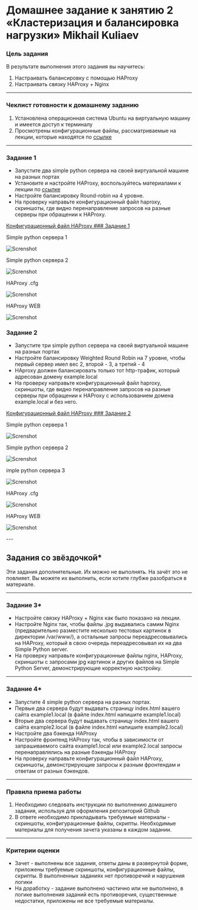 # Домашнее задание к занятию 2 «Кластеризация и балансировка нагрузки» Mikhail Kuliaev

### Цель задания
В результате выполнения этого задания вы научитесь:
1. Настраивать балансировку с помощью HAProxy
2. Настраивать связку HAProxy + Nginx

------

### Чеклист готовности к домашнему заданию

1. Установлена операционная система Ubuntu на виртуальную машину и имеется доступ к терминалу
2. Просмотрены конфигурационные файлы, рассматриваемые на лекции, которые находятся по [ссылке](2/)

------

### Задание 1
- Запустите два simple python сервера на своей виртуальной машине на разных портах
- Установите и настройте HAProxy, воспользуйтесь материалами к лекции по [ссылке](2/)
- Настройте балансировку Round-robin на 4 уровне.
- На проверку направьте конфигурационный файл haproxy, скриншоты, где видно перенаправление запросов на разные серверы при обращении к HAProxy.


[Конфигурационный файл HAProxy ### Задание 1](https://github.com/mkuliaev/sflt-homeworks/blob/main/png/conf/haproxy.cfg)

Simple python сервера 1
   
![Screnshot](https://github.com/mkuliaev/sflt-homeworks/blob/main/png/python1-8888.png)
   
</details>

Simple python сервера 2

   
![Screnshot](https://github.com/mkuliaev/sflt-homeworks/blob/main/png/python1-9999.png)
   
</details>

HAProxy .cfg

![Screnshot](https://github.com/mkuliaev/sflt-homeworks/blob/main/png/cong_haproxy1.png)
   
</details>

HAProxy WEB

   
![Screnshot](https://github.com/mkuliaev/sflt-homeworks/blob/main/png/HAProxy1.png)
   
</details>





### Задание 2
- Запустите три simple python сервера на своей виртуальной машине на разных портах
- Настройте балансировку Weighted Round Robin на 7 уровне, чтобы первый сервер имел вес 2, второй - 3, а третий - 4
- HAproxy должен балансировать только тот http-трафик, который адресован домену example.local
- На проверку направьте конфигурационный файл haproxy, скриншоты, где видно перенаправление запросов на разные серверы при обращении к HAProxy c использованием домена example.local и без него.

[Конфигурационный файл HAProxy ### Задание 2](https://github.com/mkuliaev/sflt-homeworks/blob/main/png/conf/haproxy2.cfg)

Simple python сервера 1
   
![Screnshot](https://github.com/mkuliaev/sflt-homeworks/blob/main/png/python2-1111.png)
   
</details>

Simple python сервера 2

   
![Screnshot](https://github.com/mkuliaev/sflt-homeworks/blob/main/png/python2-2222.png)
   
</details>

imple python сервера 3

   
![Screnshot](https://github.com/mkuliaev/sflt-homeworks/blob/main/png/python2-3333.png)
   
</details>

HAProxy .cfg

![Screnshot](https://github.com/mkuliaev/sflt-homeworks/blob/main/png/cong_haproxy2.png)
   
</details>

HAProxy WEB

   
![Screnshot](https://github.com/mkuliaev/sflt-homeworks/blob/main/png/HAProxy2.png)
   
</details>
---

## Задания со звёздочкой*
Эти задания дополнительные. Их можно не выполнять. На зачёт это не повлияет. Вы можете их выполнить, если хотите глубже разобраться в материале.

---

### Задание 3*
- Настройте связку HAProxy + Nginx как было показано на лекции.
- Настройте Nginx так, чтобы файлы .jpg выдавались самим Nginx (предварительно разместите несколько тестовых картинок в директории /var/www/), а остальные запросы переадресовывались на HAProxy, который в свою очередь переадресовывал их на два Simple Python server.
- На проверку направьте конфигурационные файлы nginx, HAProxy, скриншоты с запросами jpg картинок и других файлов на Simple Python Server, демонстрирующие корректную настройку.

---

### Задание 4*
- Запустите 4 simple python сервера на разных портах.
- Первые два сервера будут выдавать страницу index.html вашего сайта example1.local (в файле index.html напишите example1.local)
- Вторые два сервера будут выдавать страницу index.html вашего сайта example2.local (в файле index.html напишите example2.local)
- Настройте два бэкенда HAProxy
- Настройте фронтенд HAProxy так, чтобы в зависимости от запрашиваемого сайта example1.local или example2.local запросы перенаправлялись на разные бэкенды HAProxy
- На проверку направьте конфигурационный файл HAProxy, скриншоты, демонстрирующие запросы к разным фронтендам и ответам от разных бэкендов.


------

### Правила приема работы

1. Необходимо следовать инструкции по выполнению домашнего задания, используя для оформления репозиторий Github
2. В ответе необходимо прикладывать требуемые материалы - скриншоты, конфигурационные файлы, скрипты. Необходимые материалы для получения зачета указаны в каждом задании.


------

### Критерии оценки

- Зачет - выполнены все задания, ответы даны в развернутой форме, приложены требуемые скриншоты, конфигурационные файлы, скрипты. В выполненных заданиях нет противоречий и нарушения логики
- На доработку - задание выполнено частично или не выполнено, в логике выполнения заданий есть противоречия, существенные недостатки, приложены не все требуемые материалы.